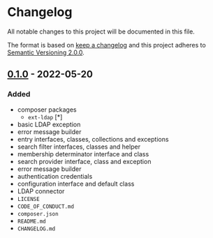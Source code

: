 # Changelog

All notable changes to this project will be documented in this file.

The format is based on [keep a changelog][xtlink-keep-a-changelog]
and this project adheres to [Semantic Versioning 2.0.0][xtlink-semantic-versioning].

## [0.1.0] - 2022-05-20

### Added

* composer packages
  * `ext-ldap` [*]
* basic LDAP exception
* error message builder
* entry interfaces, classes, collections and exceptions
* search filter interfaces, classes and helper
* membership determinator interface and class
* search provider interface, class and exception
* error message builder
* authentication credentials
* configuration interface and default class
* LDAP connector
* `LICENSE`
* `CODE_OF_CONDUCT.md`
* `composer.json`
* `README.md`
* `CHANGELOG.md`

[0.1.0]: https://github.com/codekandis/ldap/tree/0.1.0



[xtlink-keep-a-changelog]: http://keepachangelog.com/en/1.0.0/
[xtlink-semantic-versioning]: http://semver.org/spec/v2.0.0.html
